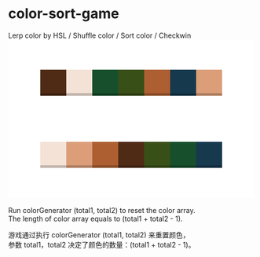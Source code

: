 # color-sort-game
Lerp color by HSL / Shuffle color / Sort color / Checkwin <br>
![demo](./demo.png)

Run colorGenerator (total1, total2) to reset the color array. <br>
The length of color array equals to (total1 + total2 - 1). <br>

游戏通过执行 colorGenerator (total1, total2) 来重置颜色，<br>
参数 total1，total2 决定了颜色的数量：(total1 + total2 - 1)。



